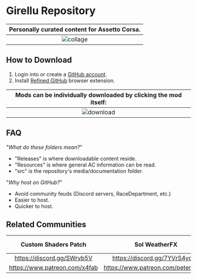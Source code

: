 # Girellu Repository

| Personally curated content for Assetto Corsa. |
|:---:|
| ![collage](https://user-images.githubusercontent.com/90503800/138016607-573ee225-5e9d-45e9-99cd-e915353ff5da.png) |

## How to Download
1. Login into or create a [GitHub account](https://github.com/login).
2. Install [Refined GitHub](https://github.com/sindresorhus/refined-github#install "GitHub Repository") browser extension.

| Mods can be individually downloaded by clicking the mod itself: |
|:---:|
| ![download](https://user-images.githubusercontent.com/90503800/138023634-fdf9545b-e314-4933-b5d9-34fc4590fa99.png) |

## FAQ
"*What do these folders mean?*"
* "Releases" is where downloadable content reside.
* "Resources" is where general AC information can be read.
* "src" is the repository's media/documentation folder.

"*Why host on GitHub?*"
* Avoid community feuds (Discord servers, RaceDepartment, etc.)
* Easier to host.
* Quicker to host.

## Related Communities
Custom Shaders Patch | Sol WeatherFX | Girellu (Troubleshooting and help)
|:---:|:---:|:---:|
https://discord.gg/SWryb5V | https://discord.gg/7YVrS4ydaA | https://discord.gg/jgG738MtCe
https://www.patreon.com/x4fab | https://www.patreon.com/peterboese | -
